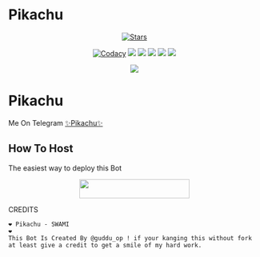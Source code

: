 # Pikachu
<p align="center">
    <a href="https://github.com/kaal0408/Pikachu/stargazers"><img src="https://img.shields.io/github/stars/kaal0408/Pikachu?label=Stars&style=flat-square&logo=github&color=F10070" alt="Stars" /></a>
</p>
<p align="center">
    <a href="https://app.codacy.com/manual/kaal0408/Pikachu/dashboard"> <img src="https://img.shields.io/codacy/grade/4d58f2a402b54aed8a7d95f7add45a81?color=brightgreen&logo=codacy&logoColor=green&style=for-the-badge" alt="Codacy" /></a>
    <a href="https://github.com/kaal0408/Pikachu"> <img src="https://img.shields.io/github/repo-size/kaal0408/Pikachu?color=orange&logo=github&logoColor=green&style=for-the-badge" /></a>
    <a href="https://github.com/kaal0408/Pikachu/commits/prince"> <img src="https://img.shields.io/github/last-commit/kaal0408/Pikachu?color=blue&logo=github&logoColor=green&style=for-the-badge" /></a>
    <a href="https://github.com/kaal0408/Pikachu/issues"> <img src="https://img.shields.io/github/issues/Pikachu/Pikachu?color=blueviolet&logo=github&logoColor=green&style=for-the-badge" /></a>
    <a href="https://github.com/kaal0408/Pikachu/network/members"> <img src="https://img.shields.io/github/forks/kaal0408/Pikachu?color=red&logo=github&logoColor=green&style=for-the-badge" /></a>  
    <a href="https://pypi.org/project/Telethon/"> <img src="https://img.shields.io/pypi/v/telethon?color=yellow&label=telethon&logo=python&logoColor=green&style=for-the-badge" /></a>
</p>

<p align="center">
  <img src="https://telegra.ph/file/a50c55b8e065ce0df5af0.jpg">
</p>

# Pikachu
Me On Telegram [✨Pikachu✨](https://t.me/Pikachu_music_group)

## How To Host
The easiest way to deploy this Bot
<p align="center"><a href="https://heroku.com/deploy?template=https://github.com/kaal0408/Pikachu"> <img src="https://img.shields.io/badge/Deploy%20To%20Heroku-black?style=for-the-badge&logo=heroku" width="220" height="38.45"/></a></p>
 
CREDITS
```
❤ Pikachu - SWAMI
❤️ 
This Bot Is Created By @guddu_op ! if your kanging this without fork at least give a credit to get a smile of my hard work.




```
